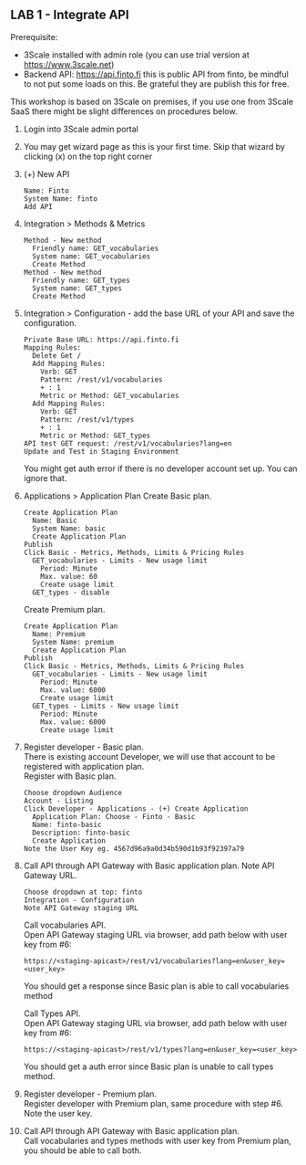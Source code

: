 
## LAB 1 - Integrate API

Prerequisite:
- 3Scale installed with admin role (you can use trial version at https://www.3scale.net)
- Backend API: https://api.finto.fi this is public API from finto, be mindful to not put some loads on this. Be grateful they are publish this for free.

This workshop is based on 3Scale on premises, if you use one from 3Scale SaaS there might be slight differences on procedures below.
  
1. Login into 3Scale admin portal
2. You may get wizard page as this is your first time. Skip that wizard by clicking (x) on the top right corner
3. (+) New API
   ```
   Name: Finto
   System Name: finto
   Add API
   ```
3. Integration > Methods & Metrics 
   ```
   Method - New method  
     Friendly name: GET_vocabularies  
     System name: GET_vocabularies  
     Create Method  
   Method - New method  
     Friendly name: GET_types  
     System name: GET_types  
     Create Method  
   ```
4. Integration > Configuration - add the base URL of your API and save the configuration.
   ```
   Private Base URL: https://api.finto.fi
   Mapping Rules:
     Delete Get /
     Add Mapping Rules:
       Verb: GET
       Pattern: /rest/v1/vocabularies
       + : 1
       Metric or Method: GET_vocabularies
     Add Mapping Rules:
       Verb: GET
       Pattern: /rest/v1/types
       + : 1
       Metric or Method: GET_types
   API test GET request: /rest/v1/vocabularies?lang=en
   Update and Test in Staging Environment
   ```
   You might get auth error if there is no developer account set up. You can ignore that.
5. Applications > Application Plan
   Create Basic plan.
   ```
   Create Application Plan
     Name: Basic
     System Name: basic
     Create Application Plan
   Publish
   Click Basic - Metrics, Methods, Limits & Pricing Rules 
     GET_vocabularies - Limits - New usage limit
       Period: Minute
       Max. value: 60
       Create usage limit
     GET_types - disable
   ```
   Create Premium plan.
   ```
   Create Application Plan
     Name: Premium
     System Name: premium
     Create Application Plan
   Publish
   Click Basic - Metrics, Methods, Limits & Pricing Rules 
     GET_vocabularies - Limits - New usage limit
       Period: Minute
       Max. value: 6000
       Create usage limit
     GET_types - Limits - New usage limit
       Period: Minute
       Max. value: 6000
       Create usage limit
    ```
6. Register developer - Basic plan.  
   There is existing account Developer, we will use that account to be registered with application plan.  
   Register with Basic plan.
   ```
   Choose dropdown Audience
   Account - Listing
   Click Developer - Applications - (+) Create Application
     Application Plan: Choose - Finto - Basic 
     Name: finto-basic
     Description: finto-basic
     Create Application
   Note the User Key eg. 4567d96a9a0d34b590d1b93f92397a79
   ```
7. Call API through API Gateway with Basic application plan.
   Note API Gateway URL.
   ```
   Choose dropdown at top: finto
   Integration - Configuration
   Note API Gateway staging URL
   ```
   Call vocabularies API.  
   Open API Gateway staging URL via browser, add path below with user key from #6:
   ```
   https://<staging-apicast>/rest/v1/vocabularies?lang=en&user_key=<user_key>
   ```
   You should get a response since Basic plan is able to call vocabularies method
   
   Call Types API.  
   Open API Gateway staging URL via browser, add path below with user key from #6:
   ```
   https://<staging-apicast>/rest/v1/types?lang=en&user_key=<user_key>
   ```
   You should get a auth error since Basic plan is unable to call types method.
8. Register developer - Premium plan.  
   Register developer with Premium plan, same procedure with step #6. Note the user key.
9. Call API through API Gateway with Basic application plan.  
   Call vocabularies and types methods with user key from Premium plan, you should be able to call both.
